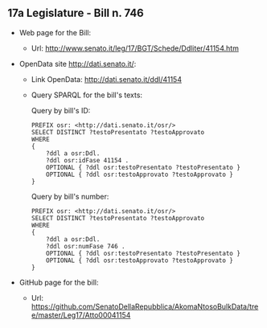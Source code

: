 ## 17a Legislature - Bill n. 746 ##

* Web page for the Bill:
	* Url: http://www.senato.it/leg/17/BGT/Schede/Ddliter/41154.htm

* OpenData site http://dati.senato.it/:
	* Link OpenData: http://dati.senato.it/ddl/41154
	* Query SPARQL for the bill's texts:

        Query by bill's ID:
        
        ```
        PREFIX osr: <http://dati.senato.it/osr/>  
		SELECT DISTINCT ?testoPresentato ?testoApprovato  
		WHERE  
		{  
		    ?ddl a osr:Ddl.  
		    ?ddl osr:idFase 41154 .  
		    OPTIONAL { ?ddl osr:testoPresentato ?testoPresentato }  
		    OPTIONAL { ?ddl osr:testoApprovato ?testoApprovato }  
		}
		```
				
		Query by bill's number:
		
		```
        PREFIX osr: <http://dati.senato.it/osr/>  
		SELECT DISTINCT ?testoPresentato ?testoApprovato  
		WHERE  
		{  
		    ?ddl a osr:Ddl.  
		    ?ddl osr:numFase 746 .  
		    OPTIONAL { ?ddl osr:testoPresentato ?testoPresentato }  
		    OPTIONAL { ?ddl osr:testoApprovato ?testoApprovato }  
		}		
		```
* GitHub page for the bill:
    * Url: https://github.com/SenatoDellaRepubblica/AkomaNtosoBulkData/tree/master/Leg17/Atto00041154		